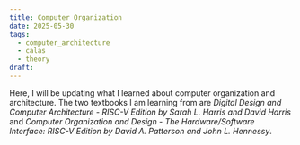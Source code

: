 ```yaml
---
title: Computer Organization
date: 2025-05-30
tags:
  - computer_architecture
  - calas
  - theory
draft:
---
```


Here, I will be updating what I learned about computer organization and architecture. The two textbooks I am learning from are *Digital Design and Computer Architecture - RISC-V Edition by Sarah L. Harris and David Harris* and *Computer Organization and Design - The Hardware/Software Interface: RISC-V Edition by David A. Patterson and John L. Hennessy*.

